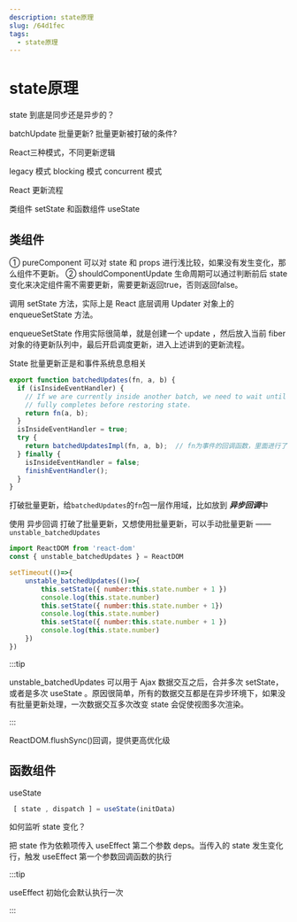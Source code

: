 ```yaml
---
description: state原理
slug: /64d1fec
tags: 
  - state原理
---
```


# state原理

state 到底是同步还是异步的？

batchUpdate 批量更新? 批量更新被打破的条件?

React三种模式，不同更新逻辑

legacy 模式
blocking 模式
concurrent 模式

React 更新流程

类组件 setState 和函数组件 useState

## 类组件

① pureComponent 可以对 state 和 props 进行浅比较，如果没有发生变化，那么组件不更新。
② shouldComponentUpdate 生命周期可以通过判断前后 state 变化来决定组件需不需要更新，需要更新返回true，否则返回false。

调用 setState 方法，实际上是 React 底层调用 Updater 对象上的 enqueueSetState 方法。

enqueueSetState 作用实际很简单，就是创建一个 update ，然后放入当前 fiber 对象的待更新队列中，最后开启调度更新，进入上述讲到的更新流程。

>
State 批量更新正是和事件系统息息相关

```js
export function batchedUpdates(fn, a, b) {
  if (isInsideEventHandler) {
    // If we are currently inside another batch, we need to wait until it
    // fully completes before restoring state.
    return fn(a, b);
  }
  isInsideEventHandler = true;
  try {
    return batchedUpdatesImpl(fn, a, b);  // fn为事件的回调函数，里面进行了多次setState，从代码可以看出，这边直接一次性在fn中执行
  } finally {
    isInsideEventHandler = false;
    finishEventHandler();
  }
}
```

打破批量更新，给`batchedUpdates`的`fn`包一层作用域，比如放到 ***异步回调***中

使用 异步回调 打破了批量更新，又想使用批量更新，可以手动批量更新 —— `unstable_batchedUpdates`

```js
import ReactDOM from 'react-dom'
const { unstable_batchedUpdates } = ReactDOM

setTimeout(()=>{
    unstable_batchedUpdates(()=>{
        this.setState({ number:this.state.number + 1 })
        console.log(this.state.number)
        this.setState({ number:this.state.number + 1})
        console.log(this.state.number)
        this.setState({ number:this.state.number + 1 })
        console.log(this.state.number) 
    })
})
```

:::tip

unstable_batchedUpdates 可以用于 Ajax 数据交互之后，合并多次 setState，或者是多次 useState 。原因很简单，所有的数据交互都是在异步环境下，如果没有批量更新处理，一次数据交互多次改变 state 会促使视图多次渲染。

:::

ReactDOM.flushSync()回调，提供更高优化级

## 函数组件

useState

```js
 [ state , dispatch ] = useState(initData)
```

如何监听 state 变化？

把 state 作为依赖项传入 useEffect 第二个参数 deps。当传入的 state 发生变化行，触发 useEffect 第一个参数回调函数的执行

:::tip

useEffect 初始化会默认执行一次

:::
